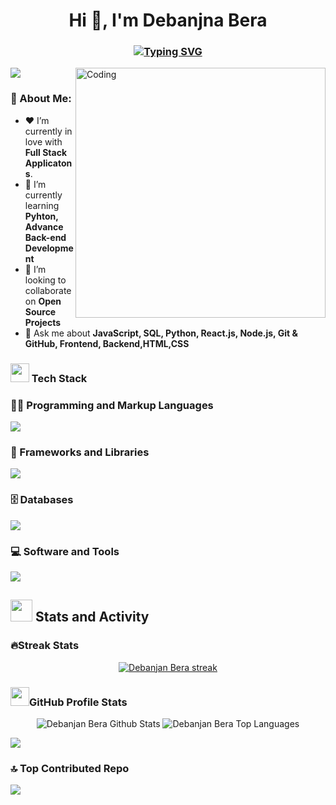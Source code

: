 <h1 align="center">Hi 👋, I'm Debanjna Bera</h1>
<h3 align="center"><a href=""><img src="https://readme-typing-svg.demolab.com?font=Fira+Code&size=25&pause=1000&color=19FFD6&center=true&vCenter=true&width=700&lines=A+passionate+Software+developer+from+India" alt="Typing SVG" /></a></h3>
<img align="right" alt="Coding" width="400px" src="https://cdn.dribbble.com/users/14373931/screenshots/20229892/media/2916c362ae81f1f7fafbbe12f59cd8dc.gif">


[![](https://visitcount.itsvg.in/api?id=debanjan-bera&label=Profile%20Views&color=6&icon=6&pretty=false)](https://visitcount.itsvg.in)

### 💫 About Me:
- ❤️ I’m currently in love with <b>Full Stack Applicatons</b>.
- 🌱 I’m currently learning **Pyhton, Advance Back-end Development**
- 👯 I’m looking to collaborate on **Open Source Projects**
- 💬 Ask me about **JavaScript, SQL, Python, React.js, Node.js, Git & GitHub, Frontend, Backend,HTML,CSS**
  
<p><h3><img src="https://user-images.githubusercontent.com/74038190/212284087-bbe7e430-757e-4901-90bf-4cd2ce3e1852.gif" width="30"> Tech Stack</h3></p>
 <h3>👨‍💻 Programming and Markup Languages</h3>
<p align="left">
  <a href="https://skillicons.dev">
    <img src="https://skillicons.dev/icons?i=js,c,py,html,css" />
  </a>
</p>
<h3>🧰 Frameworks and Libraries</h3>
<p align="left">
  <a href="https://skillicons.dev">
    <img src="https://skillicons.dev/icons?i=react,vite,tailwind,nodejs" />
  </a>
</p>
<h3 align="left">🗄️ Databases</h3>
<p align="left">
  <a href="https://skillicons.dev">
    <img src="https://skillicons.dev/icons?i=mysql" />
  </a>
</p>
<h3 align="left">💻 Software and Tools</h3>
<p align="left">
  <a href="https://skillicons.dev">
    <img src="https://skillicons.dev/icons?i=git,github,vscode" />
  </a>
</p>

<summary><h2><img src="https://github.com/user-attachments/assets/b0f0a235-563d-41f2-95e9-0ebfb8e4ecbd" width = 35px height = 35px></a> Stats and Activity</h2></summary>


<h3>🔥Streak Stats</h2>
<p align="center">
  
<a href="https://https://github.com/debanjan-bera/github-readme-streak-stats">
        <img title="🔥 Get streak stats for your profile at git.io/streak-stats" alt="Debanjan Bera streak" src="https://github-readme-streak-stats.herokuapp.com/?user=debanjan-bera&theme=radical&hide_border=true&stroke=0000&background=060A0CD0"/>
    </a>
</p>
<h3> <img src="https://user-images.githubusercontent.com/74038190/212284087-bbe7e430-757e-4901-90bf-4cd2ce3e1852.gif" width="30">GitHub Profile Stats</h3>
<p align="center">
<img alt="Debanjan Bera Github Stats" src="https://github-readme-stats.vercel.app/api?username=debanjan-bera&show_icons=true&count_private=true&theme=react&hide_border=true&bg_color=0D1117" />
  
<img alt="Debanjan Bera Top Languages" src="https://github-readme-stats.vercel.app/api/top-langs/?username=debanjan-bera&langs_count=10&count_private=true&layout=compact&theme=react&hide_border=true&bg_color=0D1117" />
  
[![](https://github-readme-activity-graph.vercel.app/graph?username=debanjan-bera&theme=github-compact&area_color=0a5b00&area=true)](https://github.com/debanjan-bera/github-readme-activity-graph)

</p>


### 🔝 Top Contributed Repo
    
  ![](https://github-contributor-stats.vercel.app/api?username=debanjan-bera&limit=5&theme=react&hide_border=false&bg_color=0D1117&combine_all_yearly_contributions=true&align=center)


<!-- Proudly created with GPRM ( https://gprm.itsvg.in ) -->
